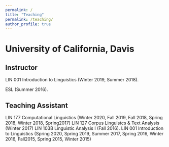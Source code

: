 ```yaml
---
permalink: /
title: "Teaching"
permalink: /teaching/
author_profile: true
---
```


University of California, Davis
======

Instructor
------

LIN 001 Introduction to Linguistics (Winter 2019, Summer 2018).

ESL (Summer 2016).


Teaching Assistant
------

LIN 177 Computational  Linguistics  (Winter  2020,  Fall  2019,  Fall  2018,  Spring  2018,  Winter  2018,  Spring2017)
LIN 127 Corpus Linguistcs & Text Analysis (Winter 2017)
LIN 103B Linguistic Analysis I (Fall 2016).
LIN 001 Introduction to Linguistics (Spring 2020, Spring 2019, Summer 2017, Spring 2016, Winter 2016, Fall2015, Spring 2015, Winter 2015)

